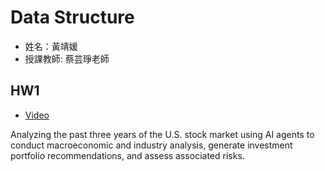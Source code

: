 # Data Structure
* 姓名：黃靖媛
* 授課教師: 蔡芸琤老師

## HW1
* [Video](https://youtu.be/ZU6N17cdLlE?si=2tqZHwpTqimzu4MO)

Analyzing the past three years of the U.S. stock market using AI agents to conduct macroeconomic and industry analysis, generate investment portfolio recommendations, and assess associated risks.  
